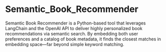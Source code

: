 # Semantic_Book_Recommender
Semantic Book Recommender is a Python-based tool that leverages LangChain and the OpenAI API to deliver highly personalized book recommendations via semantic search. By embedding both user preferences and a catalog of book metadata, it finds the closest matches in embedding space—far beyond simple keyword matching.
